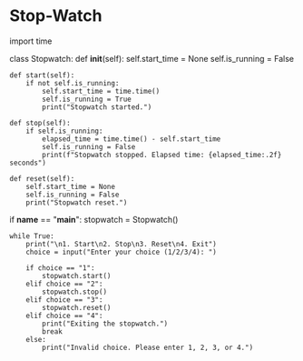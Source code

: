 # Stop-Watch

import time

class Stopwatch:
    def __init__(self):
        self.start_time = None
        self.is_running = False

    def start(self):
        if not self.is_running:
            self.start_time = time.time()
            self.is_running = True
            print("Stopwatch started.")

    def stop(self):
        if self.is_running:
            elapsed_time = time.time() - self.start_time
            self.is_running = False
            print(f"Stopwatch stopped. Elapsed time: {elapsed_time:.2f} seconds")

    def reset(self):
        self.start_time = None
        self.is_running = False
        print("Stopwatch reset.")

if __name__ == "__main__":
    stopwatch = Stopwatch()

    while True:
        print("\n1. Start\n2. Stop\n3. Reset\n4. Exit")
        choice = input("Enter your choice (1/2/3/4): ")

        if choice == "1":
            stopwatch.start()
        elif choice == "2":
            stopwatch.stop()
        elif choice == "3":
            stopwatch.reset()
        elif choice == "4":
            print("Exiting the stopwatch.")
            break
        else:
            print("Invalid choice. Please enter 1, 2, 3, or 4.")
